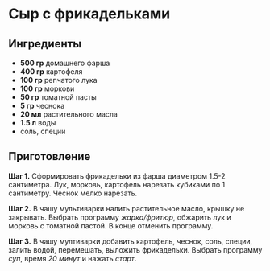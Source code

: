 # Сыр с фрикадельками

## Ингредиенты

- **500 гр** домашнего фарша
- **400 гр** картофеля
- **100 гр** репчатого лука
- **100 гр** моркови
- **50 гр** томатной пасты
- **5 гр** чеснока
- **20 мл** растительного масла
- **1.5 л** воды
- соль, специи

## Приготовление

**Шаг 1.** Сформировать фрикадельки из фарша диаметром 1.5-2 сантиметра. Лук,
морковь, картофель нарезать кубиками по 1 сантиметру. Чеснок мелко нарезать.

**Шаг 2.** В чашу мультиварки налить растительное масло, крышку не закрывать.
Выбрать программу _жарка/фритюр_, обжарить лук и морковь с томатной пастой.
В конце отменить программу.

**Шаг 3.** В чашу мултиварки добавить картофель, чеснок, соль, специи, залить
водой, перемешать, выложить фрикадельки. Выбрать программу _суп_, время
_20 минут_ и нажать _старт_.
